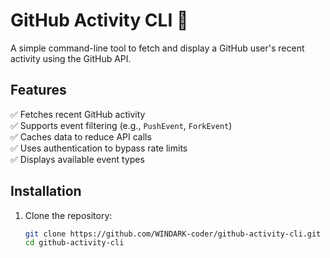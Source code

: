 # GitHub Activity CLI 🚀

A simple command-line tool to fetch and display a GitHub user's recent activity using the GitHub API.

## Features
✅ Fetches recent GitHub activity  
✅ Supports event filtering (e.g., `PushEvent`, `ForkEvent`)  
✅ Caches data to reduce API calls  
✅ Uses authentication to bypass rate limits  
✅ Displays available event types  

## Installation

1. Clone the repository:
   ```sh
   git clone https://github.com/WINDARK-coder/github-activity-cli.git
   cd github-activity-cli
